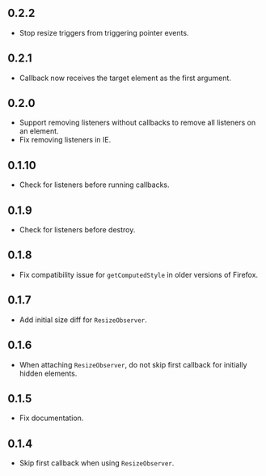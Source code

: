 ## 0.2.2

* Stop resize triggers from triggering pointer events.

## 0.2.1

* Callback now receives the target element as the first argument.

## 0.2.0

* Support removing listeners without callbacks to remove all listeners on an element.
* Fix removing listeners in IE.

## 0.1.10

* Check for listeners before running callbacks.

## 0.1.9

* Check for listeners before destroy.

## 0.1.8

* Fix compatibility issue for `getComputedStyle` in older versions of Firefox.

## 0.1.7

* Add initial size diff for `ResizeObserver`.

## 0.1.6

* When attaching `ResizeObserver`, do not skip first callback for initially hidden elements.

## 0.1.5

* Fix documentation.

## 0.1.4

* Skip first callback when using `ResizeObserver`.
